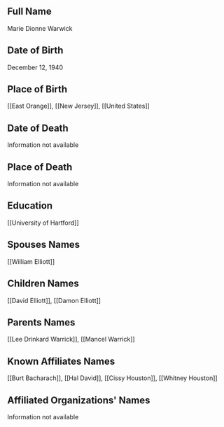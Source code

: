 ## Full Name
Marie Dionne Warwick

## Date of Birth
December 12, 1940

## Place of Birth
[[East Orange]], [[New Jersey]], [[United States]]

## Date of Death
Information not available

## Place of Death
Information not available

## Education
[[University of Hartford]]

## Spouses Names
[[William Elliott]]

## Children Names
[[David Elliott]], [[Damon Elliott]]

## Parents Names
[[Lee Drinkard Warrick]], [[Mancel Warrick]]

## Known Affiliates Names
[[Burt Bacharach]], [[Hal David]], [[Cissy Houston]], [[Whitney Houston]]

## Affiliated Organizations' Names
Information not available
